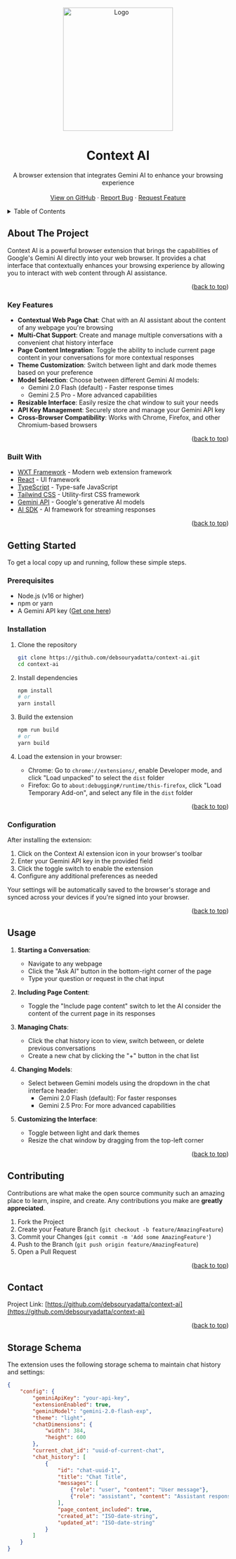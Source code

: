 <!-- Improved compatibility of back to top link: See: https://github.com/othneildrew/Best-README-Template/pull/73 -->
<a id="readme-top"></a>

<!-- PROJECT LOGO -->
<br />
<div align="center">
  <img src="https://res.cloudinary.com/diyxwdtjd/image/upload/v1744564843/projects/context-ai-logo.png" alt="Logo" width="250" height="280">
  <h1 align="center">Context AI</h1>

  <p align="center">
    A browser extension that integrates Gemini AI to enhance your browsing experience
    <br />
    <br />
    <a href="https://github.com/debsouryadatta/context-ai">View on GitHub</a>
    ·
    <a href="https://github.com/debsouryadatta/context-ai/issues">Report Bug</a>
    ·
    <a href="https://github.com/debsouryadatta/context-ai/issues">Request Feature</a>
  </p>
</div>

<!-- TABLE OF CONTENTS -->
<details>
  <summary>Table of Contents</summary>
  <ol>
    <li>
      <a href="#about-the-project">About The Project</a>
      <ul>
        <li><a href="#key-features">Key Features</a></li>
        <li><a href="#demo">Demo</a></li>
        <li><a href="#built-with">Built With</a></li>
      </ul>
    </li>
    <li>
      <a href="#getting-started">Getting Started</a>
      <ul>
        <li><a href="#prerequisites">Prerequisites</a></li>
        <li><a href="#installation">Installation</a></li>
        <li><a href="#configuration">Configuration</a></li>
      </ul>
    </li>
    <li><a href="#usage">Usage</a></li>
    <li><a href="#contributing">Contributing</a></li>
    <li><a href="#contact">Contact</a></li>
  </ol>
</details>

<!-- ABOUT THE PROJECT -->
## About The Project

Context AI is a powerful browser extension that brings the capabilities of Google's Gemini AI directly into your web browser. It provides a chat interface that contextually enhances your browsing experience by allowing you to interact with web content through AI assistance.

<p align="right">(<a href="#readme-top">back to top</a>)</p>

### Key Features

- **Contextual Web Page Chat**: Chat with an AI assistant about the content of any webpage you're browsing
- **Multi-Chat Support**: Create and manage multiple conversations with a convenient chat history interface
- **Page Content Integration**: Toggle the ability to include current page content in your conversations for more contextual responses
- **Theme Customization**: Switch between light and dark mode themes based on your preference
- **Model Selection**: Choose between different Gemini AI models:
  - Gemini 2.0 Flash (default) - Faster response times
  - Gemini 2.5 Pro - More advanced capabilities
- **Resizable Interface**: Easily resize the chat window to suit your needs
- **API Key Management**: Securely store and manage your Gemini API key
- **Cross-Browser Compatibility**: Works with Chrome, Firefox, and other Chromium-based browsers

<p align="right">(<a href="#readme-top">back to top</a>)</p>

<!-- ### Demo

[Demo screenshot placeholder]

<p align="right">(<a href="#readme-top">back to top</a>)</p> -->

### Built With

* [WXT Framework](https://wxt.dev/) - Modern web extension framework
* [React](https://reactjs.org/) - UI framework
* [TypeScript](https://www.typescriptlang.org/) - Type-safe JavaScript
* [Tailwind CSS](https://tailwindcss.com/) - Utility-first CSS framework
* [Gemini API](https://ai.google.dev/) - Google's generative AI models
* [AI SDK](https://sdk.vercel.ai/docs) - AI framework for streaming responses

<p align="right">(<a href="#readme-top">back to top</a>)</p>

<!-- GETTING STARTED -->
## Getting Started

To get a local copy up and running, follow these simple steps.

### Prerequisites

* Node.js (v16 or higher)
* npm or yarn
* A Gemini API key ([Get one here](https://ai.google.dev/))

### Installation

1. Clone the repository
   ```sh
   git clone https://github.com/debsouryadatta/context-ai.git
   cd context-ai
   ```

2. Install dependencies
   ```sh
   npm install
   # or
   yarn install
   ```

3. Build the extension
   ```sh
   npm run build
   # or
   yarn build
   ```

4. Load the extension in your browser:
   - Chrome: Go to `chrome://extensions/`, enable Developer mode, and click "Load unpacked" to select the `dist` folder
   - Firefox: Go to `about:debugging#/runtime/this-firefox`, click "Load Temporary Add-on", and select any file in the `dist` folder

<p align="right">(<a href="#readme-top">back to top</a>)</p>

### Configuration

After installing the extension:

1. Click on the Context AI extension icon in your browser's toolbar
2. Enter your Gemini API key in the provided field
3. Click the toggle switch to enable the extension
4. Configure any additional preferences as needed

Your settings will be automatically saved to the browser's storage and synced across your devices if you're signed into your browser.

<p align="right">(<a href="#readme-top">back to top</a>)</p>

<!-- USAGE EXAMPLES -->
## Usage

1. **Starting a Conversation**:
   - Navigate to any webpage
   - Click the "Ask AI" button in the bottom-right corner of the page
   - Type your question or request in the chat input

2. **Including Page Content**:
   - Toggle the "Include page content" switch to let the AI consider the content of the current page in its responses

3. **Managing Chats**:
   - Click the chat history icon to view, switch between, or delete previous conversations
   - Create a new chat by clicking the "+" button in the chat list

4. **Changing Models**:
   - Select between Gemini models using the dropdown in the chat interface header:
     - Gemini 2.0 Flash (default): For faster responses
     - Gemini 2.5 Pro: For more advanced capabilities

5. **Customizing the Interface**:
   - Toggle between light and dark themes
   - Resize the chat window by dragging from the top-left corner

<p align="right">(<a href="#readme-top">back to top</a>)</p>

<!-- CONTRIBUTING -->
## Contributing

Contributions are what make the open source community such an amazing place to learn, inspire, and create. Any contributions you make are **greatly appreciated**.

1. Fork the Project
2. Create your Feature Branch (`git checkout -b feature/AmazingFeature`)
3. Commit your Changes (`git commit -m 'Add some AmazingFeature'`)
4. Push to the Branch (`git push origin feature/AmazingFeature`)
5. Open a Pull Request

<p align="right">(<a href="#readme-top">back to top</a>)</p>

<!-- CONTACT -->
## Contact

Project Link: [https://github.com/debsouryadatta/context-ai](https://github.com/debsouryadatta/context-ai)

<p align="right">(<a href="#readme-top">back to top</a>)</p>

<!-- STORAGE SCHEMA -->
## Storage Schema

The extension uses the following storage schema to maintain chat history and settings:

```json
{
    "config": {
        "geminiApiKey": "your-api-key",
        "extensionEnabled": true,
        "geminiModel": "gemini-2.0-flash-exp",
        "theme": "light",
        "chatDimensions": {
            "width": 384,
            "height": 600
        },
        "current_chat_id": "uuid-of-current-chat",
        "chat_history": [
            {
                "id": "chat-uuid-1",
                "title": "Chat Title",
                "messages": [
                    {"role": "user", "content": "User message"},
                    {"role": "assistant", "content": "Assistant response"}
                ],
                "page_content_included": true,
                "created_at": "ISO-date-string",
                "updated_at": "ISO-date-string"
            }
        ]
    }
}
